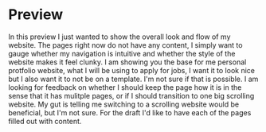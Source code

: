 # Preview

In this preview I just wanted to show the overall look and flow of my website. The pages right now do not have any content, I simply want to gauge whether my navigation is intuitive and whether the style of the website makes it feel clunky. I am showing you the base for me personal protfolio website, what I will be using to apply for jobs, I want it to look nice but I also want it to not be on a template. I'm not sure if that is possible. I am looking for feedback on whether I should keep the page how it is in the sense that it has mulitple pages, or if I should transition to one big scrolling website. My gut is telling me switching to a scrolling website would be beneficial, but I'm not sure. For the draft I'd like to have each of the pages filled out with content. 
